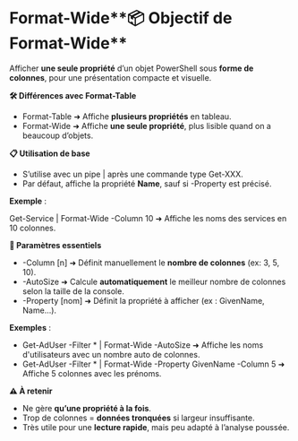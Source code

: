 # Format-Wide**📦 Objectif de Format-Wide**

Afficher **une seule propriété** d’un objet PowerShell sous **forme de colonnes**, pour une présentation compacte et visuelle.



**🛠️ Différences avec Format-Table**

- Format-Table ➜ Affiche **plusieurs propriétés** en tableau.
- Format-Wide ➜ Affiche **une seule propriété**, plus lisible quand on a beaucoup d’objets.



**📋 Utilisation de base**

- S’utilise avec un pipe | après une commande type Get-XXX.
- Par défaut, affiche la propriété **Name**, sauf si -Property est précisé.

**Exemple** :

Get-Service | Format-Wide -Column 10 ➜ Affiche les noms des services en 10 colonnes.



**🧠 Paramètres essentiels**

- -Column [n] ➜ Définit manuellement le **nombre de colonnes** (ex: 3, 5, 10).
- -AutoSize ➜ Calcule **automatiquement** le meilleur nombre de colonnes selon la taille de la console.
- -Property [nom] ➜ Définit la propriété à afficher (ex : GivenName, Name...).

**Exemples** :

- Get-AdUser -Filter * | Format-Wide -AutoSize ➜ Affiche les noms d'utilisateurs avec un nombre auto de colonnes.
- Get-AdUser -Filter * | Format-Wide -Property GivenName -Column 5 ➜ Affiche 5 colonnes avec les prénoms.



**⚠️ À retenir**

- Ne gère **qu’une propriété à la fois**.
- Trop de colonnes = **données tronquées** si largeur insuffisante.
- Très utile pour une **lecture rapide**, mais peu adapté à l’analyse poussée.
